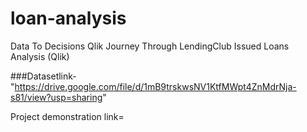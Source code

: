 # loan-analysis
Data To Decisions Qlik Journey Through LendingClub Issued Loans Analysis (Qlik)

###Datasetlink-"https://drive.google.com/file/d/1mB9trskwsNV1KtfMWpt4ZnMdrNja-s81/view?usp=sharing"

Project demonstration link=
